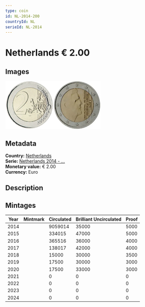 ```yaml
---
type: coin
id: NL-2014-200
countryId: NL
serieId: NL-2014
---
```


# Netherlands € 2.00

## Images

<img src="../../../Images/common-2007-200.webp" height="150" alt="Front image"><img src="Images/netherlands-2014-200.webp" height="150" alt="Back image">

## Metadata

**Country:** [Netherlands](../index.md)\
**Serie:** [Netherlands 2014 - ...](index.md)\
**Monetary value:** € 2.00\
**Currency:** Euro

## Description

## Mintages

| Year | Mintmark | Circulated | Brilliant Uncirculated | Proof |
| ---- | -------- | ---------- | ---------------------- | ----- |
| 2014 |          | 9059014    | 35000                  | 5000  |
| 2015 |          | 334015     | 47000                  | 5000  |
| 2016 |          | 365516     | 36000                  | 4000  |
| 2017 |          | 138017     | 42000                  | 4000  |
| 2018 |          | 15000      | 30000                  | 3500  |
| 2019 |          | 17500      | 30000                  | 3000  |
| 2020 |          | 17500      | 33000                  | 3000  |
| 2021 |          | 0          | 0                      | 0     |
| 2022 |          | 0          | 0                      | 0     |
| 2023 |          | 0          | 0                      | 0     |
| 2024 |          | 0          | 0                      | 0     |
